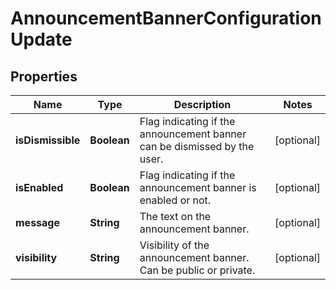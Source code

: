 # AnnouncementBannerConfigurationUpdate

## Properties
Name | Type | Description | Notes
------------ | ------------- | ------------- | -------------
**isDismissible** | **Boolean** | Flag indicating if the announcement banner can be dismissed by the user. |  [optional]
**isEnabled** | **Boolean** | Flag indicating if the announcement banner is enabled or not. |  [optional]
**message** | **String** | The text on the announcement banner. |  [optional]
**visibility** | **String** | Visibility of the announcement banner. Can be public or private. |  [optional]
